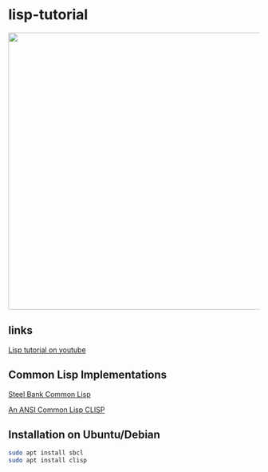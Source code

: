 # lisp-tutorial

<img src="https://github.com/user-attachments/assets/90b813a8-d3a9-464c-8620-db894d8ec176" width="555">

## links
[Lisp tutorial on youtube](https://youtube.com/playlist?list=PL8Wp8DuXuiFwPBg8UmPBsbtzm9GG4wOfU&si=zK1Jb7drt2SY4Crb)

## Common Lisp Implementations
[Steel Bank Common Lisp](https://www.sbcl.org/)

[An ANSI Common Lisp CLISP](https://clisp.sourceforge.io/)

## Installation on Ubuntu/Debian

```bash
sudo apt install sbcl
sudo apt install clisp
```

